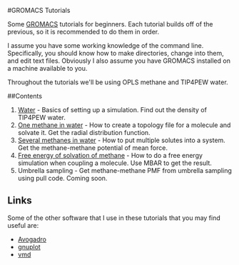 #GROMACS Tutorials

Some [GROMACS](http://www.gromacs.org) tutorials for beginners. Each tutorial
builds off of the previous, so it is recommended to do them in order.

I assume you have some working knowledge of the command line. Specifically, you
should know how to make directories, change into them, and edit text files.
Obviously I also assume you have GROMACS installed on a machine available to you.

Throughout the tutorials we'll be using OPLS methane and TIP4PEW water.

##Contents

1. [Water](1_tip4pew_water) - Basics of setting up a simulation. Find out the
   density of TIP4PEW water.
2. [One methane in water](2_methane_in_water) - How to create a topology file
   for a molecule and solvate it. Get the radial distribution function.
3. [Several methanes in water](3_methanes_in_water) - How to put multiple
   solutes into a system. Get the methane-methane potential of mean force.
4. [Free energy of solvation of methane](4_methane_fe) - How to do a free energy
   simulation when coupling a molecule. Use MBAR to get the result.
5. Umbrella sampling - Get methane-methane PMF from umbrella sampling using pull
   code. Coming soon.

## Links
Some of the other software that I use in these tutorials that you may find
useful are:

* [Avogadro](http://avogadro.cc/wiki/Main_Page)
* [gnuplot](http://www.gnuplot.info/)
* [vmd](http://www.ks.uiuc.edu/Research/vmd/)
